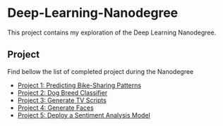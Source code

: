 # Deep-Learning-Nanodegree
This project contains my exploration of the Deep Learning Nanodegree. 


## Project 
Find bellow the list of completed project during the Nanodegree

- [Project 1: Predicting Bike-Sharing Patterns](https://github.com/Kabongosalomon/BikeSharing) 
- [Project 2: Dog Breed Classifier](https://github.com/Kabongosalomon/CNN-Project-Dog-Breed-Classifier)
- [Project 3: Generate TV Scripts](https://github.com/Kabongosalomon/Tv-Script-Generation)
- [Project 4: Generate Faces](https://github.com/Kabongosalomon/Face-Generation-Project)
- [Project 5: Deploy a Sentiment Analysis Model](https://github.com/Kabongosalomon/Sentiment-Analysis-SageMaker-Web-App)